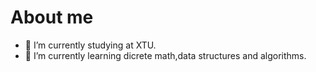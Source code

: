 # About me





- 🔭 I’m currently studying at XTU.
- 🌱 I’m currently learning dicrete math,data structures and algorithms.

